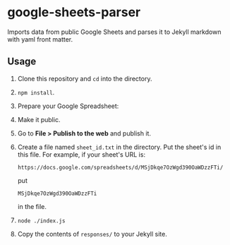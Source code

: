 # google-sheets-parser

Imports data from public Google Sheets and parses it to Jekyll markdown with yaml front matter.

## Usage

 1. Clone this repository and `cd` into the directory.
 2. `npm install`.
 3. Prepare your Google Spreadsheet:
  1. Make it public.
  2. Go to **File > Publish to the web** and publish it.
 4. Create a file named `sheet_id.txt` in the directory. Put the sheet's id in this file. For example, if your sheet's URL is:

        https://docs.google.com/spreadsheets/d/MSjDkqe7OzWgd390OaWDzzFTi/

    put

        MSjDkqe7OzWgd390OaWDzzFTi

    in the file.
 5. `node ./index.js`
 6. Copy the contents of `responses/` to your Jekyll site.
